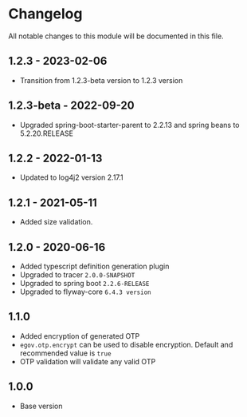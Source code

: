 # Changelog
All notable changes to this module will be documented in this file.

## 1.2.3 - 2023-02-06
- Transition from 1.2.3-beta version to 1.2.3 version

## 1.2.3-beta - 2022-09-20

- Upgraded spring-boot-starter-parent to 2.2.13 and spring beans to 5.2.20.RELEASE

## 1.2.2 - 2022-01-13

- Updated to log4j2 version 2.17.1

## 1.2.1 - 2021-05-11

- Added size validation.

## 1.2.0 - 2020-06-16

- Added typescript definition generation plugin
- Upgraded to tracer `2.0.0-SNAPSHOT`
- Upgraded to spring boot `2.2.6-RELEASE`
- Upgraded to flyway-core `6.4.3 version`

## 1.1.0

- Added encryption of generated OTP
- `egov.otp.encrypt` can be used to disable encryption. Default and recommended value is `true`
- OTP validation will validate any valid OTP

## 1.0.0

- Base version
